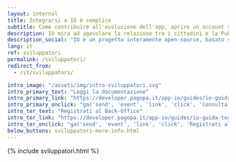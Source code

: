 ```yaml
---
layout: internal
title: Integrarsi a IO è semplice
subtitle: Come contribuire all'evoluzione dell'app, aprire un account sviluppatore, contribuire attivamente al progetto open source
description: IO mira ad agevolare la relazione tra i cittadini e la Pubblica Amministrazione attraverso la creazione di una piattaforma di componenti riutilizzabili in grado di rendere i servizi digitali più efficaci.
description_social: "IO è un progetto interamente open-source, basato sulla creazione di una piattaforma di componenti riutilizzabili, in grado di rendere i servizi digitali più efficaci."
lang: it
ref: sviluppatori
permalink: /sviluppatori/
redirect_from:
  - /it/sviluppatori/

intro_image: "/assets/img/intro-sviluppatori.svg"
intro_primary_text: "Leggi la documentazione"
intro_primary_link: "https://developer.pagopa.it/app-io/guides/io-guida-tecnica"
intro_primary_onclick: "ga('send', 'event', 'link', 'click', 'Consulta documentazione dev', 1)"
intro_ter_text: "Registrati al Back-Office"
intro_ter_link: "https://developer.pagopa.it/app-io/guides/io-guida-tecnica/setup-iniziale"
intro_ter_onclick: "ga('send', 'event', 'link', 'click', 'Registrati al back-office', 1)"
below_buttons: sviluppatori-more-info.html
---
```


{% include sviluppatori.html %}
